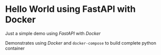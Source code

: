 # Hello World using FastAPI with Docker


Just a simple demo using *FastAPI* with *Docker*

Demonstrates using *Docker* and ```docker-compose``` to build complete python container